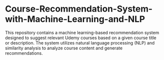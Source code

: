 # Course-Recommendation-System-with-Machine-Learning-and-NLP
This repository contains a machine learning-based recommendation system designed to suggest relevant Udemy courses based on a given course title or description. The system utilizes natural language processing (NLP) and similarity analysis to analyze course content and generate recommendations. 

